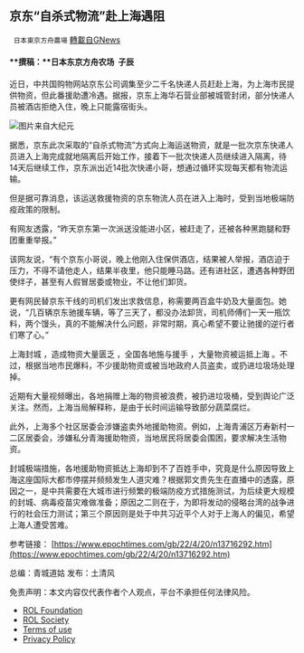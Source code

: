 
## 京东“自杀式物流”赴上海遇阻
` 日本東京方舟農場` [轉載自GNews](https://gnews.org/zh-hans/2384241/)

#### **撰稿：**日本东京方舟农场  子辰
 
近日，中共国购物网站京东公司调集至少二千名快递人员赶赴上海，为上海市民提供物资，但此番援助遭冷遇。据报，京东上海华石营业部被城管封闭，部分快递人员被酒店拒绝入住，晚上只能露宿街头。
 
![](https://assets.gnews.org/wp-content/uploads/2022/04/23-5.png)图片来自大纪元
 
据悉，京东此次采取的“自杀式物流”方式向上海运送物资，就是一批次京东快递人员进入上海完成就地隔离后开始工作，接着下一批次快递人员继续进入隔离，待14天后继续工作，京东派出近14批次快递小哥，想通过循环实现每天都有物流运输。
 
但是据可靠消息，该运送救援物资的京东物流人员在进入上海时，受到当地极端防疫政策的限制。
 
有网友透露，“昨天京东第一次派送没能进小区，被赶走了，还被各种黑跑腿和野团重重举报。”
 
该网友说，“有个京东小哥说，晚上他刚入住保供酒店，结果被人举报，酒店迫于压力，不得不请他走人，结果半夜里，他只能睡马路。还有进社区，遭遇各种野团使绊子，甚至有人假冒居委或物业，不让他们卸货。
 
更有网民替京东干线的司机们发出求救信息，称需要两百盒牛奶及大量面包。她说，“几百辆京东驰援车辆，等了三天了，都没办法卸货，司机师傅们一天一瓶饮料，两个馒头，真的不能解决什么问题，非常时期，真心希望不要让驰援的逆行者们寒了心。”
 
上海封城 ，造成物资大量匮乏 ，全国各地施与援手 ，大量物资被运抵上海 。不过，根据当地市民爆料，不少援助物资或被当地政府人员盗卖，或扔进垃圾场处理掉。
 
近期有大量视频曝出，各地捐赠上海的物资被浪费，被扔进垃圾桶，受到舆论广泛关注。然而，上海当局解释称，是由于长时间运输导致部分蔬菜腐烂。
 
此外，上海多个社区居委会涉嫌盗卖外地援助物资。例如，上海青浦区万寿新村一二区居委会，涉嫌私分青海援助物资，当地居民将居委会围困，要求解决生活物资。
 
封城极端措施，各地援助物资抵达上海却到不了百姓手中，究竟是什么原因导致上海这座国际大都市停摆并频频发生人道灾难？根据郭文贵先生在直播中的透露，原因之一，是中共需要在大城市进行频繁的极端防疫方式措施测试，为后续更大规模的封城、病毒疫苗灾难做准备；原因之二则在于，为即将发动的侵略台湾的战争进行的社会压力测试；第三个原因则是处于中共习近平个人对于上海人的偏见，希望上海人遭受苦难。
 
参考链接：
[https://www.epochtimes.com/gb/22/4/20/n13716292.htm](https://www.epochtimes.com/gb/22/4/20/n13716292.htm)
 
总编：青城道姑
发布：土清风

免责声明：本文内容仅代表作者个人观点，平台不承担任何法律风险。
  
- [ROL Foundation](https://rolfoundation.org/)
- [ROL Society](https://rolsociety.org/)
- [Terms of use](https://gnews.org/terms-of-use-3/)
- [Privacy Policy](https://gnews.org/privacy-policy/)
